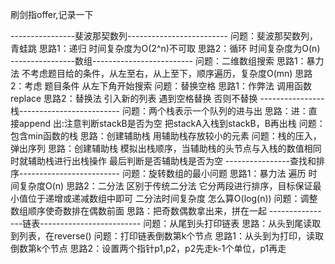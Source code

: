 刷剑指offer,记录一下

----------------斐波那契数列-------------------------
问题：斐波那契数列，青蛙跳
思路1：递归 时间复杂度为O(2^n)不可取 
思路2：循环 时间复杂度为O(n)
----------------数组-------------------------
问题：二维数组搜索
思路1：暴力法 不考虑题目给的条件，从左至右，从上至下，顺序遍历，复杂度O(mn)
思路2：考虑 题目条件 从左下角开始搜索
问题：替换空格
思路1：作弊法 调用函数replace
思路2：替换法 引入新的列表 遇到空格替换 否则不替换
----------------栈-------------------------
问题：两个栈表示一个队列的进与出
思路：进：直接append  出:注意判断stackB是否为空 把stackA入栈到stackB，B再出栈
问题：包含min函数的栈
思路：创建辅助栈  用辅助栈存放较小的元素
问题：栈的压入，弹出序列
思路：创建辅助栈 模拟出栈顺序，当辅助栈的头节点与入栈的数值相同时就辅助栈进行出栈操作
最后判断是否辅助栈是否为空
----------------查找和排序-------------------------
问题：旋转数组的最小问题
思路1：暴力法 遍历 时间复杂度O(n)
思路2：二分法 区别于传统二分法 它分两段进行排序，目标保证最小值位于递增或递减数组中即可
二分法时间复杂度 怎么算O(log(n))
问题：调整数组顺序使奇数排在偶数前面
思路：把奇数偶数拿出来，拼在一起
----------------链表-------------------------
问题：从尾到头打印链表
思路：从头到尾读取到列表，在reverse()
问题：打印链表倒数第k个节点
思路1：从头到为打印，读取倒数第k个节点
思路2：设置两个指针p1,p2，p2先走k-1个单位，p1再走
